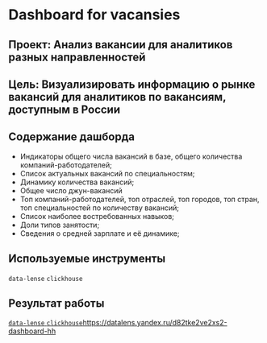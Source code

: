 # Dashboard for vacansies
## Проект: Анализ вакансии для аналитиков разных направленностей
## Цель: Визуализировать информацию о рынке вакансий для аналитиков по вакансиям, доступным в России
## Содержание дашборда 
- Индикаторы общего числа вакансий в базе, общего количества компаний-работодателей;
- Список актуальных вакансий по специальностям;
- Динамику количества вакансий;
- Общее число джун-вакансий
- Топ компаний-работодателей, топ отраслей, топ городов, топ стран, топ специальностей по количеству вакансий;
- Список наиболее востребованных навыков;
- Доли типов занятости;
- Сведения о cредней зарплате и её динамике;

## Используемые инструменты
`data-lense` `clickhouse`

## Результат работы
[`data-lense` `clickhouse`](https://datalens.yandex.ru/d82tke2ve2xs2-dashboard-hh)https://datalens.yandex.ru/d82tke2ve2xs2-dashboard-hh

